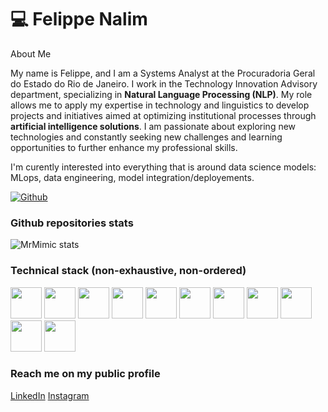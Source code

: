 # 💻 Felippe Nalim

About Me

My name is Felippe, and I am a Systems Analyst at the Procuradoria Geral do Estado do Rio de Janeiro. I work in the Technology Innovation Advisory department, specializing in **Natural Language Processing (NLP)**. My role allows me to apply my expertise in technology and linguistics to develop projects and initiatives aimed at optimizing institutional processes through **artificial intelligence solutions**. I am passionate about exploring new technologies and constantly seeking new challenges and learning opportunities to further enhance my professional skills.

I'm curently interested into everything that is around data science models: MLops, data engineering, model integration/deployements.

[![Github](https://img.shields.io/github/followers/FelippeTN?label=Follow&style=social)](https://github.com/FelippeTN)


### Github repositories stats


![MrMimic stats](https://github-readme-stats.vercel.app/api?username=FelippeTN&show_icons=true&theme=dracula)


### Technical stack (non-exhaustive, non-ordered)

<code><img height="50" src="https://www.vectorlogo.zone/logos/linux/linux-ar21.svg"></code>
<code><img height="50" src="https://www.vectorlogo.zone/logos/python/python-ar21.svg"></code>
<code><img height="50" src="https://www.vectorlogo.zone/logos/docker/docker-ar21.svg"></code>
<code><img height="50" src="https://www.vectorlogo.zone/logos/tensorflow/tensorflow-ar21.svg"></code>
<code><img height="50" src="https://www.vectorlogo.zone/logos/google_cloud/google_cloud-ar21.svg"></code>
<code><img height="50" src="https://www.vectorlogo.zone/logos/mysql/mysql-ar21.svg"></code>
<code><img height="50" src="https://www.vectorlogo.zone/logos/amazon_aws/amazon_aws-ar21.svg"></code>
<code><img height="50" src="https://www.vectorlogo.zone/logos/mongodb/mongodb-ar21.svg"></code>
<code><img height="50" src="https://www.vectorlogo.zone/logos/w3_html5/w3_html5-ar21.svg"></code>
<code><img height="50" src="https://www.vectorlogo.zone/logos/javascript/javascript-ar21.svg"></code>
<code><img height="50" src="https://www.vectorlogo.zone/logos/microsoft_azure/microsoft_azure-ar21.svg"></code>

### Reach me on my public profile

[LinkedIn](https://www.linkedin.com/in/Felippe-Toscano-Nalim/)
[Instagram](https://www.instagram.com/felippetn?igsh=MWZxZGM0N2t4OXVweg==)
